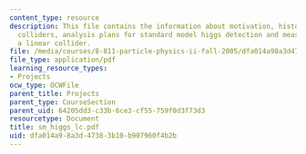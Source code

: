 ```yaml
---
content_type: resource
description: This file contains the information about motivation, history, linear
  colliders, analysis plans for standard model higgs detection and measurements at
  a linear collider.
file: /media/courses/8-811-particle-physics-ii-fall-2005/dfa014a98a3d47383b10b907960f4b2b_sm_higgs_lc.pdf
file_type: application/pdf
learning_resource_types:
- Projects
ocw_type: OCWFile
parent_title: Projects
parent_type: CourseSection
parent_uid: 64205dd3-c33b-6ce3-cf55-759f0d3f73d3
resourcetype: Document
title: sm_higgs_lc.pdf
uid: dfa014a9-8a3d-4738-3b10-b907960f4b2b
---
```

